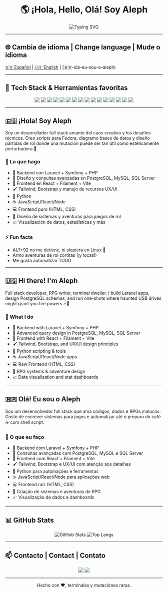 <h1 align="center">🌎 ¡Hola, Hello, Olá! Soy Aleph</h1>

<p align="center">
  <img src="https://readme-typing-svg.demolab.com?font=Fira+Code&size=22&pause=1000&center=true&vCenter=true&width=435&lines=🧙%E2%80%8D%E2%99%82+Desarrollador+Full+Stack;🎲+Creador+de+Juegos+de+Rol;🐧+Fan+de+Fedora+y+el+terminal;📊+Analista+de+datos+y+grafiquero+serial" alt="Typing SVG" />
</p>

---

## 🌐 Cambia de idioma | Change language | Mude o idioma  
[🇪🇸 Español](#-hola-soy-aleph) | [🇺🇸 English](#-hi-there-im-aleph) | [🇧🇷-olá-eu-sou-o-aleph)

---

## 🚀 Tech Stack & Herramientas favoritas

<p align="center">
  <img src="https://img.shields.io/badge/Linux-Fedora-294172?logo=fedora&logoColor=white&style=for-the-badge" />
  <img src="https://img.shields.io/badge/Shell-Zsh-89e051?logo=gnu-bash&logoColor=white&style=for-the-badge" />
  <img src="https://img.shields.io/badge/PHP-777BB4?logo=php&logoColor=white&style=for-the-badge" />
  <img src="https://img.shields.io/badge/Laravel-FF2D20?logo=laravel&logoColor=white&style=for-the-badge" />
  <img src="https://img.shields.io/badge/Symfony-000000?logo=symfony&logoColor=white&style=for-the-badge" />
  <img src="https://img.shields.io/badge/PostgreSQL-336791?logo=postgresql&logoColor=white&style=for-the-badge" />
  <img src="https://img.shields.io/badge/MySQL-4479A1?logo=mysql&logoColor=white&style=for-the-badge" />
  <img src="https://img.shields.io/badge/SQL_Server-CC2927?logo=microsoftsqlserver&logoColor=white&style=for-the-badge" />
  <img src="https://img.shields.io/badge/React-20232A?logo=react&logoColor=61DAFB&style=for-the-badge" />
  <img src="https://img.shields.io/badge/Tailwind_CSS-38B2AC?logo=tailwind-css&logoColor=white&style=for-the-badge" />
  <img src="https://img.shields.io/badge/Bootstrap-7952B3?logo=bootstrap&logoColor=white&style=for-the-badge" />
  <img src="https://img.shields.io/badge/Python-3776AB?logo=python&logoColor=white&style=for-the-badge" />
  <img src="https://img.shields.io/badge/JavaScript-F7DF1E?logo=javascript&logoColor=black&style=for-the-badge" />
  <img src="https://img.shields.io/badge/Node.js-339933?logo=node.js&logoColor=white&style=for-the-badge" />
  <img src="https://img.shields.io/badge/HTML5-E34F26?logo=html5&logoColor=white&style=for-the-badge" />
  <img src="https://img.shields.io/badge/CSS3-1572B6?logo=css3&logoColor=white&style=for-the-badge" />
</p>

---

## 🇪🇸 ¡Hola! Soy Aleph

Soy un desarrollador full stack amante del caos creativo y los desafíos técnicos. Creo scripts para Fedora, diagramo bases de datos y diseño partidas de rol donde una mutación puede ser tan útil como estéticamente perturbadora 🧬.

### 📌 Lo que hago

- 🧰 Backend con Laravel + Symfony + PHP  
- 🧠 Diseño y consultas avanzadas en PostgreSQL, MySQL, SQL Server  
- 🎨 Frontend en React + Filament + Vite  
- 🖌️ Tailwind, Bootstrap y manejo de recursos UX/UI  
- 🐍 Python  
- ☕ JavaScript/React/Node  
- 💻 Frontend puro (HTML, CSS)  
- 🎲 Diseño de sistemas y aventuras para juegos de rol  
- 📈 Visualización de datos, estadísticas y más

### ⚡ Fun facts

- ALT+92 no me detiene, ni siquiera en Linux 😤  
- Armo aventuras de rol cortitas (¡y locas!)  
- Me gusta automatizar TODO  

---

## 🇺🇸 Hi there! I'm Aleph

Full stack developer, RPG writer, terminal dweller. I build Laravel apps, design PostgreSQL schemas, and run one-shots where haunted USB drives might grant you fire powers 🔥🔌.

### 📌 What I do

- 🧰 Backend with Laravel + Symfony + PHP  
- 🧠 Advanced query design in PostgreSQL, MySQL, SQL Server  
- 🎨 Frontend with React + Filament + Vite  
- 🖌️ Tailwind, Bootstrap, and UX/UI design principles  
- 🐍 Python scripting & tools  
- ☕ JavaScript/React/Node apps  
- 💻 Raw Frontend (HTML, CSS)  
- 🎲 RPG systems & adventure design  
- 📈 Data visualization and stat dashboards

---

## 🇧🇷 Olá! Eu sou o Aleph

Sou um desenvolvedor full stack que ama códigos, dados e RPGs malucos. Gosto de escrever sistemas para jogos e automatizar até o preparo do café ☕ com shell script.

### 📌 O que eu faço

- 🧰 Backend com Laravel + Symfony + PHP  
- 🧠 Consultas avançadas com PostgreSQL, MySQL e SQL Server  
- 🎨 Frontend com React + Filament + Vite  
- 🖌️ Tailwind, Bootstrap e UX/UI com atenção aos detalhes  
- 🐍 Python para automações e ferramentas  
- ☕ JavaScript/React/Node para aplicações web  
- 💻 Frontend raiz (HTML, CSS)  
- 🎲 Criação de sistemas e aventuras de RPG  
- 📈 Visualização de dados e dashboards

---

## 📊 GitHub Stats

<div align="center">

![GitHub Stats](https://github-readme-stats.vercel.app/api?username=Aleph&show_icons=true&theme=tokyonight&hide=issues)
![Top Langs](https://github-readme-stats.vercel.app/api/top-langs/?username=Aleph&layout=compact&theme=tokyonight&hide=jupyter%20notebook)

</div>

---

## 📫 Contacto | Contact | Contato

<p align="center">
  <a href="mailto:hdandreis@gmail.com"><img src="https://img.shields.io/badge/Gmail-hdandreis@gmail.com-D14836?style=for-the-badge&logo=gmail&logoColor=white"/></a>
  <a href="https://www.instagram.com/territoriozombiejdr/?hl=es-la" target="_blank"><img src="https://img.shields.io/badge/Instagram-@territoriozombiejdr-E4405F?style=for-the-badge&logo=instagram&logoColor=white" /></a>
</p>

---

<p align="center">
  Hecho con ❤️, terminales y mutaciones raras.
</p>
